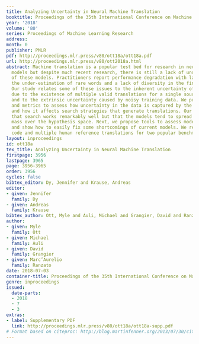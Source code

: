 ```yaml
---
title: Analyzing Uncertainty in Neural Machine Translation
booktitle: Proceedings of the 35th International Conference on Machine Learning
year: '2018'
volume: '80'
series: Proceedings of Machine Learning Research
address: 
month: 0
publisher: PMLR
pdf: http://proceedings.mlr.press/v80/ott18a/ott18a.pdf
url: http://proceedings.mlr.press/v80/ott2018a.html
abstract: Machine translation is a popular test bed for research in neural sequence-to-sequence
  models but despite much recent research, there is still a lack of understanding
  of these models. Practitioners report performance degradation with large beams,
  the under-estimation of rare words and a lack of diversity in the final translations.
  Our study relates some of these issues to the inherent uncertainty of the task,
  due to the existence of multiple valid translations for a single source sentence,
  and to the extrinsic uncertainty caused by noisy training data. We propose tools
  and metrics to assess how uncertainty in the data is captured by the model distribution
  and how it affects search strategies that generate translations. Our results show
  that search works remarkably well but that the models tend to spread too much probability
  mass over the hypothesis space. Next, we propose tools to assess model calibration
  and show how to easily fix some shortcomings of current models. We release both
  code and multiple human reference translations for two popular benchmarks.
layout: inproceedings
id: ott18a
tex_title: Analyzing Uncertainty in Neural Machine Translation
firstpage: 3956
lastpage: 3965
page: 3956-3965
order: 3956
cycles: false
bibtex_editor: Dy, Jennifer and Krause, Andreas
editor:
- given: Jennifer
  family: Dy
- given: Andreas
  family: Krause
bibtex_author: Ott, Myle and Auli, Michael and Grangier, David and Ranzato, Marc'Aurelio
author:
- given: Myle
  family: Ott
- given: Michael
  family: Auli
- given: David
  family: Grangier
- given: Marc’Aurelio
  family: Ranzato
date: 2018-07-03
container-title: Proceedings of the 35th International Conference on Machine Learning
genre: inproceedings
issued:
  date-parts:
  - 2018
  - 7
  - 3
extras:
- label: Supplementary PDF
  link: http://proceedings.mlr.press/v80/ott18a/ott18a-supp.pdf
# Format based on citeproc: http://blog.martinfenner.org/2013/07/30/citeproc-yaml-for-bibliographies/
---
```

